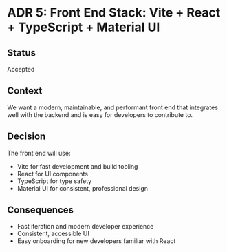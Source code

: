# ADR 5: Front End Stack: Vite + React + TypeScript + Material UI

## Status
Accepted

## Context
We want a modern, maintainable, and performant front end that integrates well with the backend and is easy for developers to contribute to.

## Decision
The front end will use:
- Vite for fast development and build tooling
- React for UI components
- TypeScript for type safety
- Material UI for consistent, professional design

## Consequences
- Fast iteration and modern developer experience
- Consistent, accessible UI
- Easy onboarding for new developers familiar with React
